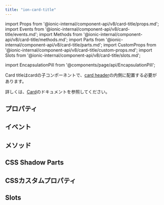 ```yaml
---
title: "ion-card-title"
---
```

import Props from '@ionic-internal/component-api/v8/card-title/props.md';
import Events from '@ionic-internal/component-api/v8/card-title/events.md';
import Methods from '@ionic-internal/component-api/v8/card-title/methods.md';
import Parts from '@ionic-internal/component-api/v8/card-title/parts.md';
import CustomProps from '@ionic-internal/component-api/v8/card-title/custom-props.md';
import Slots from '@ionic-internal/component-api/v8/card-title/slots.md';

import EncapsulationPill from '@components/page/api/EncapsulationPill';

<head>
  <title>ion-card-title: Ionic App Card Title Component</title>
  <meta name="description" content="ion-card-titleは、ion-cardの子コンポーネントです。カードタイトルのプロパティの詳細と、このコンポーネントがIonic Frameworkアプリでどのように使用されるかについては、こちらをご覧ください。" />
</head>

<EncapsulationPill type="shadow" />


Card titleはcardの子コンポーネントで、[card header](./card-header)の内側に配置する必要があります。

詳しくは、[Card](./card)のドキュメントを参照してください。


## プロパティ
<Props />

## イベント
<Events />

## メソッド
<Methods />

## CSS Shadow Parts
<Parts />

## CSSカスタムプロパティ
<CustomProps />

## Slots
<Slots />
